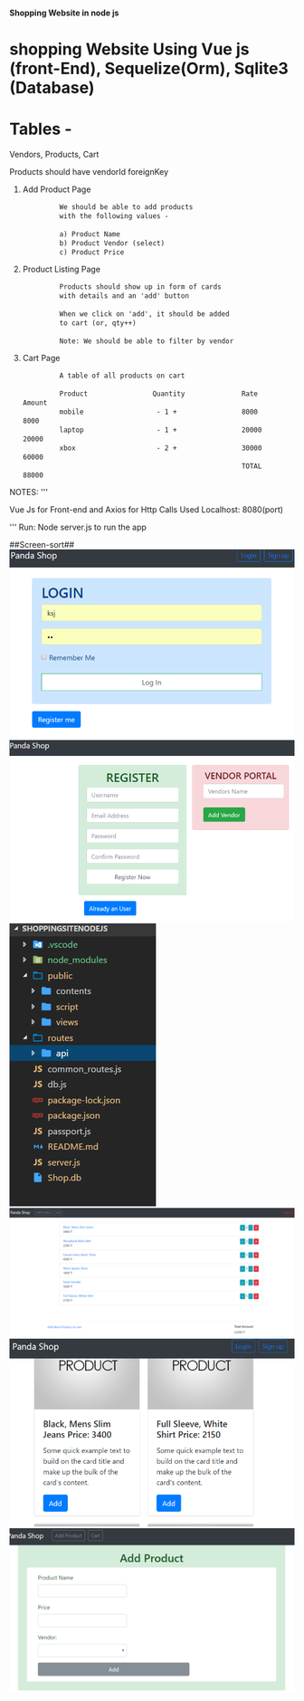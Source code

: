#### Shopping Website in node js

# shopping Website Using Vue js (front-End), Sequelize(Orm), Sqlite3 (Database)

# Tables - 

Vendors, Products, Cart

Products should have vendorId foreignKey

1. Add Product Page

                We should be able to add products
                with the following values - 
                
                a) Product Name
                b) Product Vendor (select)
                c) Product Price

2. Product Listing Page

                Products should show up in form of cards
                with details and an 'add' button

                When we click on 'add', it should be added
                to cart (or, qty++)

                Note: We should be able to filter by vendor

3. Cart Page
                
                A table of all products on cart

                Product                Quantity              Rate       Amount
                mobile                  - 1 +                8000        8000
                laptop                  - 1 +                20000       20000
                xbox                    - 2 +                30000       60000
                                                             TOTAL       88000


NOTES:
'''

Vue Js for Front-end and Axios for Http Calls 
Used Localhost: 8080(port)

'''
Run: Node server.js to run the app

##Screen-sort##
 ![login](./ShoppingPrj_pic/loginPage.png)
  ![add Product](./ShoppingPrj_pic/signUp_Vendor.png)
 ![project Structure](./ShoppingPrj_pic/project_Structure.png)
 ![cart Page](./ShoppingPrj_pic/cart_Page.png)
 ![Product List](./ShoppingPrj_pic/productList.png)
 ![add Product](./ShoppingPrj_pic/addProduct.png)


